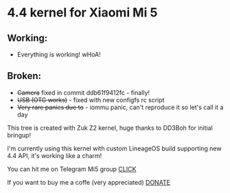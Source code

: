 4.4 kernel for Xiaomi Mi 5
==========

## Working:
 * Everything is working! wHoA!

## Broken:
 * ~~Camera~~ fixed in commit ddb61f9412fc - finally!
 * ~~USB (OTG works)~~ - fixed with new configfs rc script
 * ~~Very rare panics due to~~ - iommu panic, can't reproduce it so let's call it a day


 This tree is created with Zuk Z2 kernel, huge thanks to DD3Boh for initial bringup!

 I'm currently using this kernel with custom LineageOS build supporting new 4.4 API, it's working like a charm!

 You can hit me on Telegram Mi5 group [CLICK](https://t.me/joinchat/B83Gv1NVG9wRGS_-EGxewg)

 If you want to buy me a coffe (very appreciated) [DONATE](https://goo.gl/j8RcFQ)
